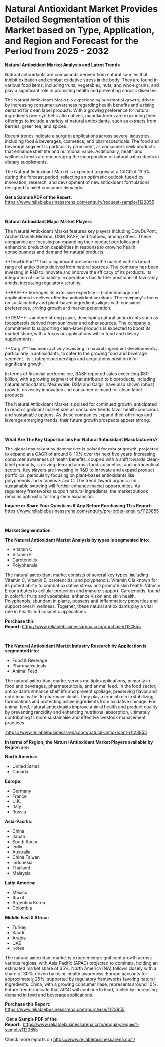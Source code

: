 <p><h1>Natural Antioxidant Market Provides Detailed Segmentation of this Market based on Type, Application, and Region and Forecast for the Period from 2025 - 2032</h1></p><p><strong>Natural Antioxidant Market Analysis and Latest Trends</strong></p>
<p><p>Natural antioxidants are compounds derived from natural sources that inhibit oxidation and combat oxidative stress in the body. They are found in various food items, including fruits, vegetables, nuts, and whole grains, and play a significant role in promoting health and preventing chronic diseases.</p><p>The Natural Antioxidant Market is experiencing substantial growth, driven by increasing consumer awareness regarding health benefits and a rising demand for clean label products. With a growing preference for natural ingredients over synthetic alternatives, manufacturers are expanding their offerings to include a variety of natural antioxidants, such as extracts from berries, green tea, and spices.</p><p>Recent trends indicate a surge in applications across several industries, including food & beverages, cosmetics, and pharmaceuticals. The food and beverage segment is particularly prominent, as consumers seek products that enhance shelf life and nutritional value. Additionally, health and wellness trends are encouraging the incorporation of natural antioxidants in dietary supplements.</p><p>The Natural Antioxidant Market is expected to grow at a CAGR of 13.5% during the forecast period, reflecting an optimistic outlook fueled by innovation, research, and development of new antioxidant formulations designed to meet consumer demands.</p></p>
<p><strong>Get a Sample PDF of the Report:&nbsp;</strong> <a href="https://www.reliablebusinessarena.com/enquiry/request-sample/1123855?utm_campaign=3561&utm_medium=2&utm_source=Github&utm_content=ia&utm_term=01042025&utm_id=natural-antioxidant">https://www.reliablebusinessarena.com/enquiry/request-sample/1123855</a></p>
<p>&nbsp;</p>
<p><strong>Natural Antioxidant Major Market Players</strong></p>
<p><p>The Natural Antioxidant Market features key players including DowDuPont, Archer Daniels Midland, DSM, BASF, and Naturex, among others. These companies are focusing on expanding their product portfolios and enhancing production capabilities in response to growing health consciousness and demand for natural products.</p><p>**DowDuPont** has a significant presence in the market with its broad range of antioxidants derived from natural sources. The company has been investing in R&D to innovate and improve the efficacy of its products. Its integration of sustainability in operations has further positioned it favorably amidst increasing regulatory scrutiny.</p><p>**BASF** leverages its extensive expertise in biotechnology and applications to deliver effective antioxidant solutions. The company's focus on sustainability and plant-based ingredients aligns with consumer preferences, driving growth and market penetration.</p><p>**DSM** is another strong player, developing natural antioxidants such as tocopherols derived from sunflower and other sources. The company's commitment to supporting clean-label products is expected to boost its market share, with a focus on applications within food and dietary supplements.</p><p>**Cargill** has been actively investing in natural ingredient developments, particularly in antioxidants, to cater to the growing food and beverage segment. Its strategic partnerships and acquisitions position it for significant growth.</p><p>In terms of financial performance, BASF reported sales exceeding $80 billion, with a growing segment of that attributed to bioproducts, including natural antioxidants. Meanwhile, DSM and Cargill have also shown robust growth, driven by innovation and consumer demand for clean-label products.</p><p>The Natural Antioxidant Market is poised for continued growth, anticipated to reach significant market size as consumer trends favor health-conscious and sustainable options. As these companies expand their offerings and leverage emerging trends, their future growth prospects appear strong.</p></p>
<p>&nbsp;</p>
<p><strong>What Are The Key Opportunities For Natural Antioxidant Manufacturers?</strong></p>
<p><p>The global natural antioxidant market is poised for robust growth, projected to expand at a CAGR of around 8-10% over the next five years. Increasing consumer awareness of health benefits, coupled with a shift towards clean-label products, is driving demand across food, cosmetics, and nutraceutical sectors. Key players are investing in R&D to innovate and expand product portfolios, particularly focusing on plant-based antioxidants like polyphenols and vitamins E and C. The trend toward organic and sustainable sourcing will further enhance market opportunities. As regulatory frameworks support natural ingredients, the market outlook remains optimistic for long-term expansion.</p></p>
<p><strong>Inquire or Share Your Questions If Any Before Purchasing This Report:</strong> <a href="https://www.reliablebusinessarena.com/enquiry/pre-order-enquiry/1123855?utm_campaign=3561&utm_medium=2&utm_source=Github&utm_content=ia&utm_term=01042025&utm_id=natural-antioxidant">https://www.reliablebusinessarena.com/enquiry/pre-order-enquiry/1123855</a></p>
<p>&nbsp;</p>
<p><strong>Market Segmentation</strong></p>
<p><strong>The Natural Antioxidant Market Analysis by types is segmented into:</strong></p>
<p><ul><li>Vitamin C</li><li>Vitamin E</li><li>Carotenoids</li><li>Polyphenols</li></ul></p>
<p><p>The natural antioxidant market consists of several key types, including Vitamin C, Vitamin E, carotenoids, and polyphenols. Vitamin C is known for its potent ability to combat oxidative stress and promote skin health. Vitamin E contributes to cellular protection and immune support. Carotenoids, found in colorful fruits and vegetables, enhance vision and skin health. Polyphenols, abundant in plants, possess anti-inflammatory properties and support overall wellness. Together, these natural antioxidants play a vital role in health and cosmetic applications.</p></p>
<p><strong>Purchase this Report:&nbsp;</strong><a href="https://www.reliablebusinessarena.com/purchase/1123855?utm_campaign=3561&utm_medium=2&utm_source=Github&utm_content=ia&utm_term=01042025&utm_id=natural-antioxidant">https://www.reliablebusinessarena.com/purchase/1123855</a></p>
<p>&nbsp;</p>
<p><strong>The Natural Antioxidant Market Industry Research by Application is segmented into:</strong></p>
<p><ul><li>Food & Beverage</li><li>Pharmaceuticals</li><li>Animal Feed</li></ul></p>
<p><p>The natural antioxidant market serves multiple applications, primarily in food and beverages, pharmaceuticals, and animal feed. In the food sector, antioxidants enhance shelf life and prevent spoilage, preserving flavor and nutritional value. In pharmaceuticals, they play a crucial role in stabilizing formulations and protecting active ingredients from oxidative damage. For animal feed, natural antioxidants improve animal health and product quality by preventing rancidity and enhancing nutritional absorption, ultimately contributing to more sustainable and effective livestock management practices.</p></p>
<p><a href="https://www.reliablebusinessarena.com/natural-antioxidant-r1123855?utm_campaign=3561&utm_medium=2&utm_source=Github&utm_content=ia&utm_term=01042025&utm_id=natural-antioxidant">&nbsp;https://www.reliablebusinessarena.com/natural-antioxidant-r1123855</a></p>
<p><strong>In terms of Region, the Natural Antioxidant Market Players available by Region are:</strong></p>
<p>
    <p> <strong> North America: </strong>
        <ul>
            <li>United States</li>
            <li>Canada</li>
        </ul>
        </p> 
    <p> <strong> Europe: </strong>
        <ul>
            <li>Germany</li>
            <li>France</li>
            <li>U.K.</li>
            <li>Italy</li>
            <li>Russia</li>
        </ul>
        </p> 
    <p> <strong> Asia-Pacific: </strong>
        <ul>
            <li>China</li>
            <li>Japan</li>
            <li>South Korea</li>
            <li>India</li>
            <li>Australia</li>
            <li>China Taiwan</li>
            <li>Indonesia</li>
            <li>Thailand</li>
            <li>Malaysia</li>
        </ul>
        </p> 
    <p> <strong> Latin America: </strong>
        <ul>
            <li>Mexico</li>
            <li>Brazil</li>
            <li>Argentina Korea</li>
            <li>Colombia</li>
        </ul>
        </p> 
    <p> <strong> Middle East & Africa: </strong>
        <ul>
            <li>Turkey</li>
            <li>Saudi</li>
            <li>Arabia</li>
            <li>UAE</li>
            <li>Korea</li>
        </ul>
    </p>
    </p>
<p><p>The natural antioxidant market is experiencing significant growth across various regions, with Asia Pacific (APAC) projected to dominate, holding an estimated market share of 35%. North America (NA) follows closely with a share of 30%, driven by rising health awareness. Europe accounts for approximately 25%, supported by regulatory frameworks favoring natural ingredients. China, with a growing consumer base, represents around 10%. Future trends indicate that APAC will continue to lead, fueled by increasing demand in food and beverage applications.</p></p>
<p><strong>Purchase this Report: </strong><a href="https://www.reliablebusinessarena.com/purchase/1123855?utm_campaign=3561&utm_medium=2&utm_source=Github&utm_content=ia&utm_term=01042025&utm_id=natural-antioxidant">https://www.reliablebusinessarena.com/purchase/1123855</a></p>
<p>&nbsp;<strong>Get a Sample PDF of the Report:&nbsp;&nbsp;</strong><a href="https://www.reliablebusinessarena.com/enquiry/request-sample/1123855?utm_campaign=3561&utm_medium=2&utm_source=Github&utm_content=ia&utm_term=01042025&utm_id=natural-antioxidant">https://www.reliablebusinessarena.com/enquiry/request-sample/1123855</a></p>
<p><strong></strong></p>
<p>Check more reports on <a href="https://www.reliablebusinessarena.com/?utm_campaign=3561&utm_medium=2&utm_source=Github&utm_content=ia&utm_term=01042025&utm_id=natural-antioxidant">https://www.reliablebusinessarena.com/</a></p>